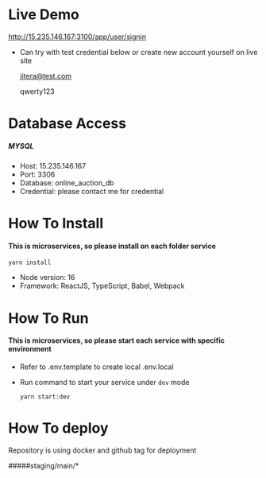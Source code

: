 # Live Demo
http://15.235.146.167:3100/app/user/signin

- Can try with test credential below or create new account yourself on live site

  jitera@test.com

  qwerty123

# Database Access
##### MYSQL
- Host: 15.235.146.167
- Port: 3306
- Database: online_auction_db
- Credential: please contact me for credential

# How To Install
#### This is microservices, so please install on each folder service
`yarn install`

- Node version: 16
- Framework: ReactJS, TypeScript, Babel, Webpack

# How To Run
#### This is microservices, so please start each service with specific environment

- Refer to .env.template to create local .env.local
- Run command to start your service under `dev` mode

  `yarn start:dev`

# How To deploy
Repository is using docker and github tag for deployment

#####staging/main/*

